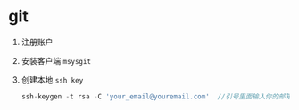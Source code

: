 # git

1. 注册账户

2. 安装客户端 `msysgit`

3. 创建本地 `ssh key`

   ```javascript
   ssh-keygen -t rsa -C 'your_email@youremail.com'  //引号里面输入你的邮箱
   ```

   ​